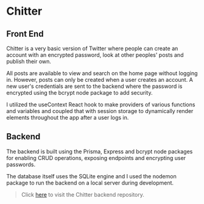 # Chitter

## Front End

Chitter is a very basic version of Twitter where people can create an
account with an encrypted password, look at other peoples' posts and publish their own.

All posts are available to view and search on the home page without
logging in. However, posts can only be created when a user creates an
account. A new user's credentials are sent to the backend where the password is
encrypted using the bcrypt node package to add security.

I utilized the useContext React hook to make providers of various
functions and variables and coupled that with session storage to
dynamically render elements throughout the app after a user logs in.

## Backend

The backend is built using the Prisma, Express and bcrypt node packages
for enabling CRUD operations, exposing endpoints and encrypting user
passwords.

The database itself uses the SQLite engine and I used the nodemon
package to run the backend on a local server during development.

> Click [here](https://github.com/StocktonManges/chitter-backend) to visit the Chitter backend repository.
